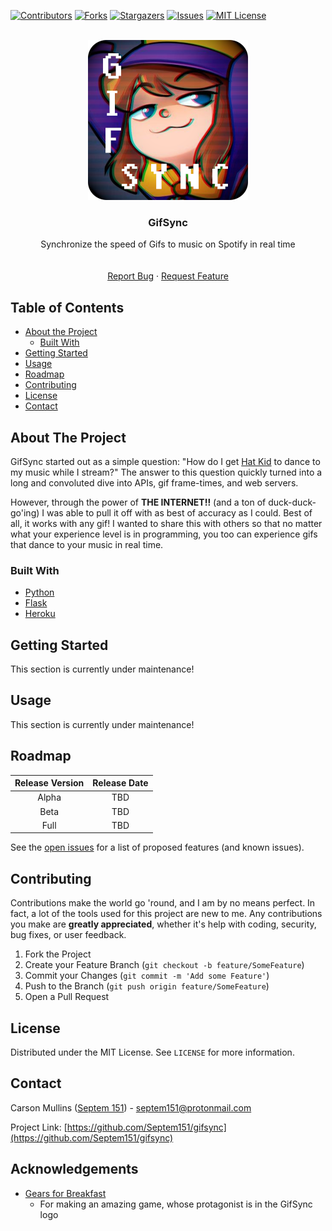 [![Contributors][contributors-shield]][contributors-url]
[![Forks][forks-shield]][forks-url]
[![Stargazers][stars-shield]][stars-url]
[![Issues][issues-shield]][issues-url]
[![MIT License][license-shield]][license-url]


<!-- PROJECT LOGO -->
<br />
<div align="center">
  <a href="https://github.com/Septem151/gifsync">
    <img src="images/logo.png" alt="Logo" width="256" height="256">
  </a>

  <h3 align="center">GifSync</h3>

  <p align="center">
    Synchronize the speed of Gifs to music on Spotify in real time
    <br />
    <!-- EXCLUDE DOCS
    <a href="https://github.com/Septem151/gifsync"><strong>Explore the docs »</strong></a>
    -->
    <br />
    <br />
    <!-- EXCLUDE VIEW DEMO
    <a href="https://github.com/Septem151/gifsync">View Demo</a>
    ·
    -->
    <a href="https://github.com/Septem151/gifsync/issues">Report Bug</a>
    ·
    <a href="https://github.com/Septem151/gifsync/issues">Request Feature</a>
  </p>
</div>



<!-- TABLE OF CONTENTS -->
## Table of Contents

* [About the Project](#about-the-project)
  * [Built With](#built-with)
* [Getting Started](#getting-started)
  <!-- * [Prerequisites](#prerequisites) -->
  <!-- * [Installation](#installation) -->
* [Usage](#usage)
* [Roadmap](#roadmap)
* [Contributing](#contributing)
* [License](#license)
* [Contact](#contact)



<!-- ABOUT THE PROJECT -->
## About The Project
<!-- EXCLUDE PROJECT SCREENSHOT
[![GifSync Screen Shot][project-screenshot]](https://example.com)
-->
GifSync started out as a simple question: "How do I get [Hat Kid][a-hat-in-time] to dance to my music while I stream?" The answer to this question quickly turned into a long and convoluted dive into APIs, gif frame-times, and web servers.

However, through the power of **THE INTERNET!!** (and a ton of duck-duck-go'ing) I was able to pull it off with as best of accuracy as I could. Best of all, it works with any gif! I wanted to share this with others so that no matter what your experience level is in programming, you too can experience gifs that dance to your music in real time.


### Built With

* [Python](python-link)
* [Flask](flask-link)
* [Heroku](heroku-link)



<!-- GETTING STARTED -->
## Getting Started
This section is currently under maintenance!
<!--
To get a local copy up and running, follow these simple steps.

### Prerequisites

* npm
```sh
npm install npm@latest -g
```

### Installation
 
1. Clone the project
```sh
git clone https://github.com/Septem151/gifsync.git
```
2. Install NPM packages
```sh
npm install
```
-->


<!-- USAGE EXAMPLES -->
## Usage
This section is currently under maintenance!
<!--
Use this space to show useful examples of how a project can be used. Additional screenshots, code examples and demos work well in this space. You may also link to more resources.

_For more examples, please refer to the [Documentation](https://example.com)_
-->


<!-- ROADMAP -->
## Roadmap
| Release Version | Release Date |
| :-------------: | :----------: |
| Alpha | TBD |
| Beta | TBD |
| Full | TBD |

See the [open issues](https://github.com/Septem151/gifsync/issues) for a list of proposed features (and known issues).



<!-- CONTRIBUTING -->
## Contributing

Contributions make the world go 'round, and I am by no means perfect. In fact, a lot of the tools used for this project are new to me. Any contributions you make are **greatly appreciated**, whether it's help with coding, security, bug fixes, or user feedback.

1. Fork the Project
2. Create your Feature Branch (`git checkout -b feature/SomeFeature`)
3. Commit your Changes (`git commit -m 'Add some Feature'`)
4. Push to the Branch (`git push origin feature/SomeFeature`)
5. Open a Pull Request



<!-- LICENSE -->
## License

Distributed under the MIT License. See `LICENSE` for more information.



<!-- CONTACT -->
## Contact

Carson Mullins ([Septem 151](https://keybase.io/septem151)) - septem151@protonmail.com

Project Link: [https://github.com/Septem151/gifsync](https://github.com/Septem151/gifsync)


<!-- ACKNOWLEDGEMENTS -->
## Acknowledgements

* [Gears for Breakfast](https://gearsforbreakfast.com)
  * For making an amazing game, whose protagonist is in the GifSync logo


<!-- MARKDOWN LINKS & IMAGES -->
<!-- https://www.markdownguide.org/basic-syntax/#reference-style-links -->
[contributors-shield]: https://img.shields.io/github/contributors/Septem151/gifsync.svg?style=flat-square
[contributors-url]: https://github.com/Septem151/gifsync/graphs/contributors
[forks-shield]: https://img.shields.io/github/forks/Septem151/gifsync.svg?style=flat-square
[forks-url]: https://github.com/Septem151/gifsync/network/members
[stars-shield]: https://img.shields.io/github/stars/Septem151/gifsync.svg?style=flat-square
[stars-url]: https://github.com/Septem151/gifsync/stargazers
[issues-shield]: https://img.shields.io/github/issues/Septem151/gifsync.svg?style=flat-square
[issues-url]: https://github.com/Septem151/gifsync/issues
[license-shield]: https://img.shields.io/github/license/Septem151/gifsync.svg?style=flat-square
[license-url]: https://github.com/Septem151/gifsync/blob/master/LICENSE.txt
[project-screenshot]: images/screenshot.png
[a-hat-in-time]: https://gearsforbreakfast.com/games/a-hat-in-time/
[python-link]: https://www.python.org/
[flask-link]: https://pypi.org/project/Flask/
[heroku-link]: https://heroku.com